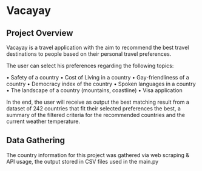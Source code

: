 # Vacayay

## Project Overview
Vacayay is a travel application with the aim to recommend the best travel destinations to people based on their personal travel preferences. 

The user can select his preferences regarding the following topics:

• Safety of a country 
• Cost of Living in a country
• Gay-friendliness of a country
• Democracy index of the country
• Spoken languages in a country
• The landscape of a country (mountains, coastline)
• Visa application 


In the end, the user will receive as output the best matching result from a dataset of 242 countries that fit their selected preferences the best, a summary of the filtered criteria for the recommended countries and the current weather temperature.  


## Data Gathering 
The country information for this project was gathered via web scraping & API usage, the output stored in CSV files used in the main.py 
